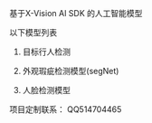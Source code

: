 

基于X-Vision AI SDK 的人工智能模型



以下模型列表

1. 目标行人检测

2. 外观瑕疵检测模型(segNet)

3. 人脸检测模型




项目定制联系： QQ514704465